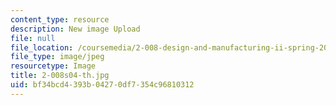 ```yaml
---
content_type: resource
description: New image Upload
file: null
file_location: /coursemedia/2-008-design-and-manufacturing-ii-spring-2004/bf34bcd4393b04270df7354c96810312_2-008s04-th.jpg
file_type: image/jpeg
resourcetype: Image
title: 2-008s04-th.jpg
uid: bf34bcd4-393b-0427-0df7-354c96810312
---
```

